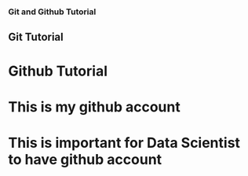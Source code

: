 ### Git and Github Tutorial
## Git Tutorial
# Github Tutorial
# This is my github account
# This is important for Data Scientist to have github account